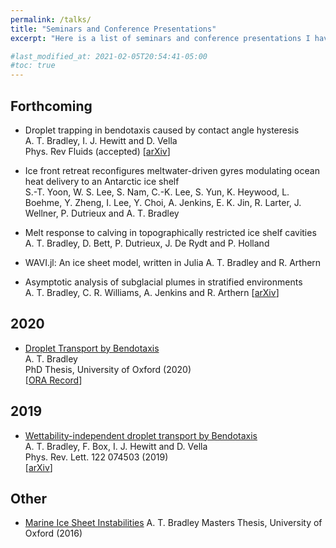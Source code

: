 ```yaml
---
permalink: /talks/
title: "Seminars and Conference Presentations"
excerpt: "Here is a list of seminars and conference presentations I have given."

#last_modified_at: 2021-02-05T20:54:41-05:00
#toc: true
---
```

## Forthcoming
* Droplet trapping in bendotaxis caused by contact angle hysteresis   
A. T. Bradley, I. J. Hewitt and D. Vella  
Phys. Rev Fluids (accepted)
[[arXiv](https://arxiv.org/abs/2104.10115)]

* Ice front retreat reconfigures meltwater-driven gyres modulating ocean heat delivery to an Antarctic ice shelf  
S.-T. Yoon, W. S. Lee, S. Nam, C.-K. Lee, S. Yun, K. Heywood, L. Boehme, Y. Zheng, I. Lee, Y. Choi, A. Jenkins, E. K. Jin, R. Larter, J. Wellner, P. Dutrieux and A. T. Bradley

* Melt response to calving in topographically restricted ice shelf cavities  
A. T. Bradley, D. Bett, P. Dutrieux, J. De Rydt and P. Holland

* WAVI.jl: An ice sheet model, written in Julia
A. T. Bradley and R. Arthern

* Asymptotic analysis of subglacial plumes in stratified environments  
A. T. Bradley, C. R. Williams, A. Jenkins and R. Arthern
[[arXiv](https://arxiv.org/abs/2103.09003)]


## 2020
* [Droplet Transport by Bendotaxis](https://ora.ox.ac.uk/objects/uuid:8ed6f6b0-a809-4b3b-986e-c990f75b4f7f)  
A. T. Bradley  
PhD Thesis, University of Oxford (2020)  
[[ORA Record](https://ora.ox.ac.uk/objects/uuid:8ed6f6b0-a809-4b3b-986e-c990f75b4f7f)]

## 2019
* [Wettability-independent droplet transport by Bendotaxis](https://doi.org/10.1103/PhysRevLett.122.074503)  
 A. T. Bradley, F. Box, I. J. Hewitt and D. Vella  
 Phys. Rev. Lett. 122 074503 (2019)  
[[arXiv](http://arxiv.org/abs/1809.10923)]

## Other
* [Marine Ice Sheet Instabilities](https://www.dropbox.com/s/m92l444url7w8ed/619763.pdf?dl=0)
A. T. Bradley
Masters Thesis, University of Oxford (2016)
